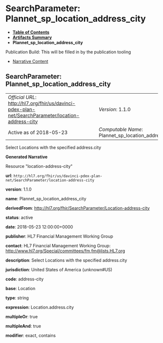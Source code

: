 # SearchParameter: Plannet\_sp\_location\_address\_city

* [**Table of Contents**](toc.html)
* [**Artifacts Summary**](artifacts.html)
* **Plannet\_sp\_location\_address\_city**

Publication Build: This will be filled in by the publication tooling

* [Narrative Content](#)

## SearchParameter: Plannet\_sp\_location\_address\_city

|  |  |  |  |  |
| --- | --- | --- | --- | --- |
| *Official URL*: http://hl7.org/fhir/us/davinci-pdex-plan-net/SearchParameter/location-address-city | | | | *Version*: 1.1.0 |
| Active as of 2018-05-23 | | | | *Computable Name*: Plannet\_sp\_location\_address\_city |

Select Locations with the specified address.city

**Generated Narrative**

Resource "location-address-city"

**url**: `http://hl7.org/fhir/us/davinci-pdex-plan-net/SearchParameter/location-address-city`

**version**: 1.1.0

**name**: Plannet\_sp\_location\_address\_city

**derivedFrom**: <http://hl7.org/fhir/SearchParameter/Location-address-city>

**status**: active

**date**: 2018-05-23 12:00:00+0000

**publisher**: HL7 Financial Management Working Group

**contact**: HL7 Financial Management Working Group: <http://www.hl7.org/Special/committees/fm>,[fm@lists.HL7.org](mailto:fm@lists.HL7.org)

**description**: Select Locations with the specified address.city

**jurisdiction**: United States of America  (unknown#US)

**code**: address-city

**base**: Location

**type**: string

**expression**: Location.address.city

**multipleOr**: true

**multipleAnd**: true

**modifier**: exact, contains